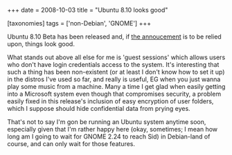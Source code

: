 +++
date = 2008-10-03
title = "Ubuntu 8.10 looks good"

[taxonomies]
tags = ['non-Debian', 'GNOME']
+++

Ubuntu 8.10 Beta has been released and, if [the annoucement] is to be
relied upon, things look good.

What stands out above all else for me is \'guest sessions\' which allows
users who don\'t have login credentials access to the system. It\'s
interesting that such a thing has been non-existent (or at least I
don\'t know how to set it up) in the distros I\'ve used so far, and
really is useful, EG when you just wanna play some music from a machine.
Many a time I get glad when easily getting into a Microsoft system even
though that compromises security, a problem easily fixed in this
release\'s inclusion of easy encryption of user folders, which I suppose
should hide confidential data from prying eyes.

That\'s not to say I\'m gon be running an Ubuntu system anytime soon,
especially given that I\'m rather happy here (okay, sometimes; I mean
how long am I going to wait for GNOME 2.24 to reach Sid) in Debian-land
of course, and can only wait for those features.

  [the annoucement]: https://lists.ubuntu.com/archives/ubuntu-announce/2008-October/000114.html
